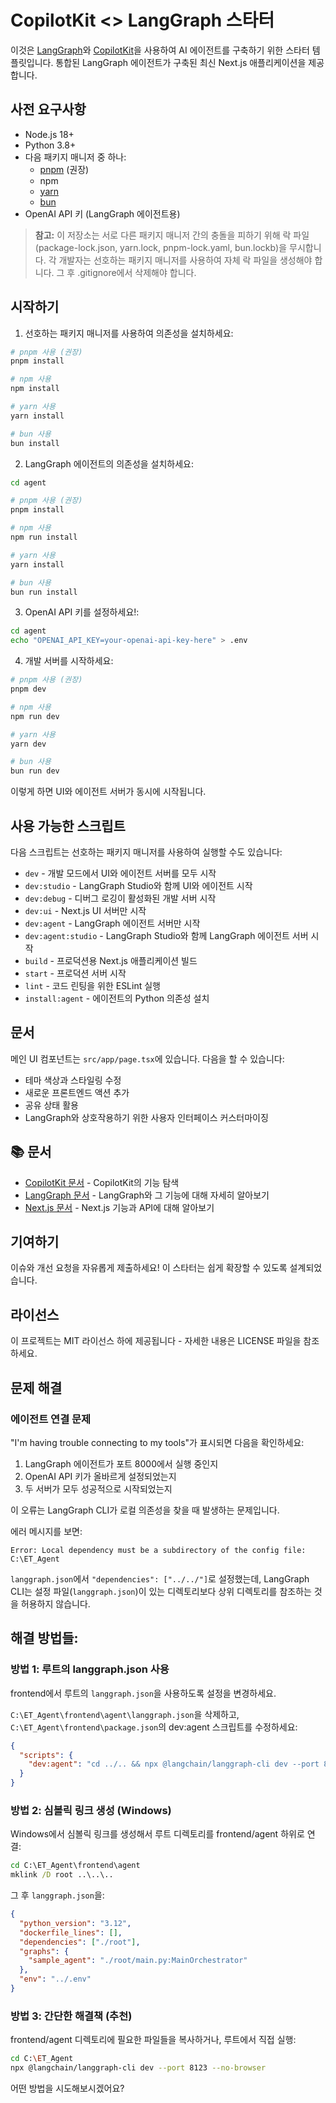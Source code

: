 # CopilotKit <> LangGraph 스타터

이것은 [LangGraph](https://www.langchain.com/langgraph)와 [CopilotKit](https://copilotkit.ai)을 사용하여 AI 에이전트를 구축하기 위한 스타터 템플릿입니다. 통합된 LangGraph 에이전트가 구축된 최신 Next.js 애플리케이션을 제공합니다.

## 사전 요구사항

- Node.js 18+ 
- Python 3.8+
- 다음 패키지 매니저 중 하나:
  - [pnpm](https://pnpm.io/installation) (권장)
  - npm
  - [yarn](https://classic.yarnpkg.com/lang/en/docs/install/#mac-stable)
  - [bun](https://bun.sh/)
- OpenAI API 키 (LangGraph 에이전트용)

> **참고:** 이 저장소는 서로 다른 패키지 매니저 간의 충돌을 피하기 위해 락 파일(package-lock.json, yarn.lock, pnpm-lock.yaml, bun.lockb)을 무시합니다. 각 개발자는 선호하는 패키지 매니저를 사용하여 자체 락 파일을 생성해야 합니다. 그 후 .gitignore에서 삭제해야 합니다.

## 시작하기

1. 선호하는 패키지 매니저를 사용하여 의존성을 설치하세요:
```bash
# pnpm 사용 (권장)
pnpm install

# npm 사용
npm install

# yarn 사용
yarn install

# bun 사용
bun install
```

2. LangGraph 에이전트의 의존성을 설치하세요:
```bash
cd agent
```
```bash
# pnpm 사용 (권장)
pnpm install 

# npm 사용
npm run install

# yarn 사용
yarn install

# bun 사용
bun run install
```

3. OpenAI API 키를 설정하세요!:
```bash
cd agent
echo "OPENAI_API_KEY=your-openai-api-key-here" > .env
```

4. 개발 서버를 시작하세요:
```bash
# pnpm 사용 (권장)
pnpm dev

# npm 사용
npm run dev

# yarn 사용
yarn dev

# bun 사용
bun run dev
```

이렇게 하면 UI와 에이전트 서버가 동시에 시작됩니다.

## 사용 가능한 스크립트
다음 스크립트는 선호하는 패키지 매니저를 사용하여 실행할 수도 있습니다:
- `dev` - 개발 모드에서 UI와 에이전트 서버를 모두 시작
- `dev:studio` - LangGraph Studio와 함께 UI와 에이전트 시작
- `dev:debug` - 디버그 로깅이 활성화된 개발 서버 시작
- `dev:ui` - Next.js UI 서버만 시작
- `dev:agent` - LangGraph 에이전트 서버만 시작
- `dev:agent:studio` - LangGraph Studio와 함께 LangGraph 에이전트 서버 시작
- `build` - 프로덕션용 Next.js 애플리케이션 빌드
- `start` - 프로덕션 서버 시작
- `lint` - 코드 린팅을 위한 ESLint 실행
- `install:agent` - 에이전트의 Python 의존성 설치

## 문서

메인 UI 컴포넌트는 `src/app/page.tsx`에 있습니다. 다음을 할 수 있습니다:
- 테마 색상과 스타일링 수정
- 새로운 프론트엔드 액션 추가
- 공유 상태 활용
- LangGraph와 상호작용하기 위한 사용자 인터페이스 커스터마이징

## 📚 문서

- [CopilotKit 문서](https://docs.copilotkit.ai) - CopilotKit의 기능 탐색
- [LangGraph 문서](https://langchain-ai.github.io/langgraph/) - LangGraph와 그 기능에 대해 자세히 알아보기
- [Next.js 문서](https://nextjs.org/docs) - Next.js 기능과 API에 대해 알아보기

## 기여하기

이슈와 개선 요청을 자유롭게 제출하세요! 이 스타터는 쉽게 확장할 수 있도록 설계되었습니다.

## 라이선스

이 프로젝트는 MIT 라이선스 하에 제공됩니다 - 자세한 내용은 LICENSE 파일을 참조하세요.

## 문제 해결

### 에이전트 연결 문제
"I'm having trouble connecting to my tools"가 표시되면 다음을 확인하세요:
1. LangGraph 에이전트가 포트 8000에서 실행 중인지
2. OpenAI API 키가 올바르게 설정되었는지
3. 두 서버가 모두 성공적으로 시작되었는지

이 오류는 LangGraph CLI가 로컬 의존성을 찾을 때 발생하는 문제입니다.

에러 메시지를 보면:
```
Error: Local dependency must be a subdirectory of the config file: C:\ET_Agent
```

`langgraph.json`에서 `"dependencies": ["../../"]`로 설정했는데, LangGraph CLI는 설정 파일(`langgraph.json`)이 있는 디렉토리보다 상위 디렉토리를 참조하는 것을 허용하지 않습니다.

## 해결 방법들:

### 방법 1: 루트의 langgraph.json 사용
frontend에서 루트의 `langgraph.json`을 사용하도록 설정을 변경하세요.

`C:\ET_Agent\frontend\agent\langgraph.json`을 삭제하고, `C:\ET_Agent\frontend\package.json`의 dev:agent 스크립트를 수정하세요:

```json
{
  "scripts": {
    "dev:agent": "cd ../.. && npx @langchain/langgraph-cli dev --port 8123 --no-browser"
  }
}
```

### 방법 2: 심볼릭 링크 생성 (Windows)
Windows에서 심볼릭 링크를 생성해서 루트 디렉토리를 frontend/agent 하위로 연결:

```cmd
cd C:\ET_Agent\frontend\agent
mklink /D root ..\..\..
```

그 후 `langgraph.json`을:
```json
{
  "python_version": "3.12",
  "dockerfile_lines": [],
  "dependencies": ["./root"],
  "graphs": {
    "sample_agent": "./root/main.py:MainOrchestrator"
  },
  "env": "../.env"
}
```

### 방법 3: 간단한 해결책 (추천)
frontend/agent 디렉토리에 필요한 파일들을 복사하거나, 루트에서 직접 실행:

```bash
cd C:\ET_Agent
npx @langchain/langgraph-cli dev --port 8123 --no-browser
```

어떤 방법을 시도해보시겠어요?
